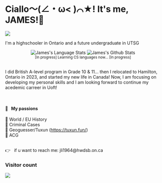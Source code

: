 # Ciallo～(∠・ω< )⌒★! It's me, JAMES!👋

![](https://github.com/halfrost/halfrost/blob/master/icons/header_1.png)

I'm a highschooler in Ontario and a future undergraduate in UTSG

<div align="center">
  <img width="" src="https://github-readme-stats.vercel.app/api/top-langs/?username=Jamessssssama&layout=compact&hide_title=1&card_width=300" alt="James's Language Stats"></img>
  <img src="https://github-readme-stats.vercel.app/api?username=Jamessssssama&show_icons=true" alt="James's Github Stats"></img>
  <br />
  <small>[In progress] Learning CS languages now... [In progress] </small>
  <br />
  <br />
</div>

I did British A-level program in Grade 10 & 11... then I relocated to Hamilton, Ontario in 2023, and started my new life in Canada! Now, I am focusing on developing my personal skills and I am  looking forward to continue my acedemic carreer in Uoft! 

<br />


#### 🧡 &nbsp;&nbsp;My passions

🧡 World / EU History
<br />
🧡 Criminal Cases 
<br />
🧡 Geoguesser/Tuxun (https://tuxun.fun/)
<br />
🧡 ACG


<br />
      <tr>
          <td>
            👉 &nbsp;&nbsp;if u want to reach me: jli1964@hwdsb.on.ca
          </td>
      </tr>
  </table>
</a>

### Visitor count
<img src="https://profile-counter.glitch.me/Jamesssssama/count.svg" />
